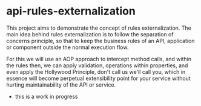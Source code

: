 # api-rules-externalization

This project aims to demonstrate the concept of rules externalization.
The main idea behind rules externalization is to follow the separation of concerns principle,
so that to keep the business rules of an API, application or component outside the normal execution flow.

For this we will use an AOP approach to intercept method calls, and within the rules then,
we can apply validation, operations within properties, and even apply the Hollywood Principle,
don't call us we'll call you, which in essence will become perpetual extensibility point for your 
service without hurting maintainability of the API or service.

* this is a work in progress
